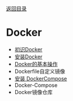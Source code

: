[返回目录](/blog/microservices/index)

# Docker

- [初识Docker](/blog/docker/docker-introduction.md)
- [安装Docker](/blog/docker/docker-install.md)
- [Docker的基本操作](/blog/docker/docker-operate.md)
- Dockerfile自定义镜像
- [安装 DockerCompose](/blog/docker/docker-compose-install.md)
- Docker-Compose
- Docker镜像仓库
